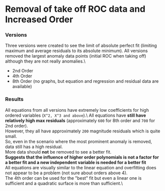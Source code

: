 # Removal of take off ROC data and Increased Order

### Versions
Three versions were created to see the limit of absolute perfect fit (limiting maximum and average residuals to its absolute minimum). All versions removed the largest anomaly data points (initial ROC when taking off) although they are not really anomalies.\
- 2nd Order
- 4th Order
- 8th Order (no graphs, but equation and regression and residual data are available)

### Results
All equations from all versions have extremely low coefficients for high ordered variables (`X^2, X^3 and above`).\ 
All equations have **still have relatively high max residuals** (approximately `600` for 8th order and `700` for 2nd order).\
However, they all have approximately `200` magnitude residuals which is quite small.\
So, even in the scenario where the most prominent anomaly is removed, data still has a high residual.\
More data should **not** be removed to see a better fit.\
**Suggests that the influence of higher order polynomials is not a factor for a better fit and a new independent variable is needed for a better fit**\
All equations are visually similar to the linear equation and overfitting does not appear to be a problem (not sure about orders above 4).\
The 4th order can be used for the "best" fit but even a linear one is sufficient and a quadratic surface is more than sufficient.\
